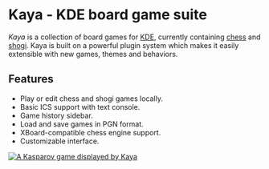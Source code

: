 # Kaya - KDE board game suite #

*Kaya* is a collection of board games for [KDE][], currently containing [chess][] and [shogi][]. Kaya is built on a powerful plugin system which makes it easily extensible with new games, themes and behaviors.

## Features ##

 - Play or edit chess and shogi games locally.
 - Basic ICS support with text console.
 - Game history sidebar.
 - Load and save games in PGN format.
 - XBoard-compatible chess engine support.
 - Customizable interface.

[![A Kasparov game displayed by Kaya][thumb1]][shot1]

  [kde]: http://www.kde.org
  [chess]: http://en.wikipedia.org/wiki/Chess
  [shogi]: http://en.wikipedia.org/wiki/Shogi
  [thumb1]: http://pcapriotti.github.com/kaya/images/thumbs/kaya005.png
  [shot1]: http://pcapriotti.github.com/kaya/images/kaya005.png
  